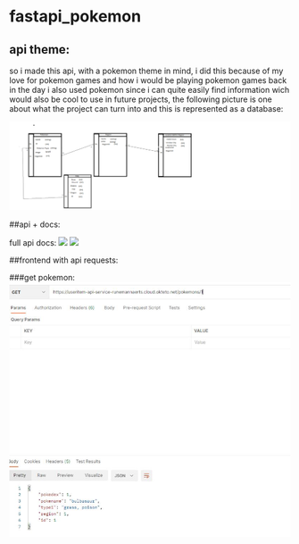 # fastapi_pokemon

## api theme:

so i made this api, with a pokemon theme in mind, i did this because of my love for pokemon games and how i would be playing pokemon games back in the day
i also used pokemon since i can quite easily find information wich would also be cool to use in future projects, the following picture is one about what the project can turn into and this is represented as a database:

<img src="/img/api idea.png">


##api + docs:

full api docs:
<img src="/img/docs api/jpg">
<img src="/img/docs api2.jpg">

##frontend with api requests:

###get pokemon:
<img src="/img/get pokemon.jpg">
